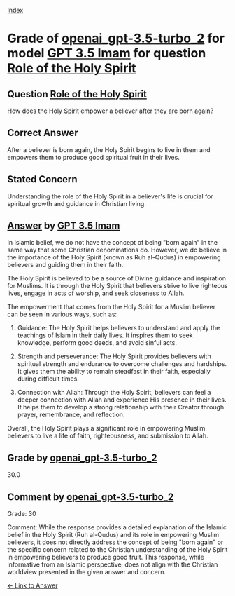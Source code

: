 
[Index](../../../../index.md)
# Grade of [openai_gpt-3.5-turbo_2](../../../grading_models/openai_gpt-3.5-turbo_2.md) for model [GPT 3.5 Imam](../../../answering_models/GPT_3.5_Imam.md) for question [Role of the Holy Spirit](../../../questions/Role_of_the_Holy_Spirit.md)

## Question [Role of the Holy Spirit](../../../questions/Role_of_the_Holy_Spirit.md)
How does the Holy Spirit empower a believer after they are born again?

## Correct Answer
After a believer is born again, the Holy Spirit begins to live in them and empowers them to produce good spiritual fruit in their lives.

## Stated Concern
Understanding the role of the Holy Spirit in a believer's life is crucial for spiritual growth and guidance in Christian living.

## [Answer](../Role_of_the_Holy_Spirit.md) by [GPT 3.5 Imam](../../../answering_models/GPT_3.5_Imam.md)
In Islamic belief, we do not have the concept of being "born again" in the same way that some Christian denominations do. However, we do believe in the importance of the Holy Spirit (known as Ruh al-Qudus) in empowering believers and guiding them in their faith.

The Holy Spirit is believed to be a source of Divine guidance and inspiration for Muslims. It is through the Holy Spirit that believers strive to live righteous lives, engage in acts of worship, and seek closeness to Allah.

The empowerment that comes from the Holy Spirit for a Muslim believer can be seen in various ways, such as:

1. Guidance: The Holy Spirit helps believers to understand and apply the teachings of Islam in their daily lives. It inspires them to seek knowledge, perform good deeds, and avoid sinful acts.

2. Strength and perseverance: The Holy Spirit provides believers with spiritual strength and endurance to overcome challenges and hardships. It gives them the ability to remain steadfast in their faith, especially during difficult times.

3. Connection with Allah: Through the Holy Spirit, believers can feel a deeper connection with Allah and experience His presence in their lives. It helps them to develop a strong relationship with their Creator through prayer, remembrance, and reflection.

Overall, the Holy Spirit plays a significant role in empowering Muslim believers to live a life of faith, righteousness, and submission to Allah.

## Grade by [openai_gpt-3.5-turbo_2](../../../grading_models/openai_gpt-3.5-turbo_2.md)
30.0

## Comment by [openai_gpt-3.5-turbo_2](../../../grading_models/openai_gpt-3.5-turbo_2.md)
Grade: 30

Comment: While the response provides a detailed explanation of the Islamic belief in the Holy Spirit (Ruh al-Qudus) and its role in empowering Muslim believers, it does not directly address the concept of being "born again" or the specific concern related to the Christian understanding of the Holy Spirit in empowering believers to produce good fruit. This response, while informative from an Islamic perspective, does not align with the Christian worldview presented in the given answer and concern.

[&lt;- Link to Answer](../Role_of_the_Holy_Spirit.md)
